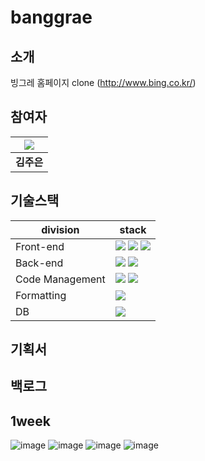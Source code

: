 # banggrae

## 소개
빙그레 홈페이지 clone (http://www.bing.co.kr/)


## 참여자

| ![](https://github.com/kimjueun1.png) |
| :--------------------------------------: |
|            **김주은**            |

## 기술스택

| division        | stack                                                                                                                                                                                                                                                                                                       |
| --------------- | ----------------------------------------------------------------------------------------------------------------------------------------------------------------------------------------------------------------------------------------------------------------------------------------------------------- |
| Front-end       | <img src="https://img.shields.io/badge/react-61DAFB?style=for-the-badge&logo=react&logoColor=black">  <img src="https://img.shields.io/badge/emotion-5B0BB5?style=for-the-badge&logo=funimation&logoColor=black"> <img src="https://img.shields.io/badge/bootstrap-7952B3?style=for-the-badge&logo=bootstrap&logoColor=black"> |
| Back-end        |  <img src="https://img.shields.io/badge/springboot-6DB33F?style=for-the-badge&logo=springboot&logoColor=black"> <img src="https://img.shields.io/badge/jpa-6DB33F?style=for-the-badge&logo=springboot&logoColor=black">|
| Code Management | <img src="https://img.shields.io/badge/git-F05032?style=for-the-badge&logo=git&logoColor=black"> <img src="https://img.shields.io/badge/github-181717?style=for-the-badge&logo=github&logoColor=black"> |
| Formatting      | <img src="https://img.shields.io/badge/prettier-F7B93E?style=for-the-badge&logo=prettier&logoColor=black">                                 |
| DB              | <img src="https://img.shields.io/badge/mysql-4479A1?style=for-the-badge&logo=mysql&logoColor=black"> |

## 기획서

## 백로그

## 1week
![image](https://user-images.githubusercontent.com/86585240/178148434-94de47fa-4bc4-494c-b61d-ffaab9f66cc7.png)
![image](https://user-images.githubusercontent.com/86585240/178148443-3f1633eb-b4db-4010-adff-07cbf1a9f9a0.png)
![image](https://user-images.githubusercontent.com/86585240/178148456-f7fab275-d49e-4512-aefd-d135c6018890.png)
![image](https://user-images.githubusercontent.com/86585240/178148460-6ebafdfe-2d90-4049-b043-a242d2618e0d.png)


